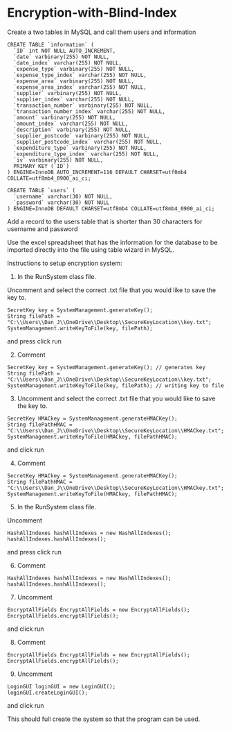 # Encryption-with-Blind-Index
Create a two tables in MySQL and call them users and information
```
CREATE TABLE `information` (
  `ID` int NOT NULL AUTO_INCREMENT,
  `date` varbinary(255) NOT NULL,
  `date_index` varchar(255) NOT NULL,
  `expense_type` varbinary(255) NOT NULL,
  `expense_type_index` varchar(255) NOT NULL,
  `expense_area` varbinary(255) NOT NULL,
  `expense_area_index` varchar(255) NOT NULL,
  `supplier` varbinary(255) NOT NULL,
  `supplier_index` varchar(255) NOT NULL,
  `transaction_number` varbinary(255) NOT NULL,
  `transaction_number_index` varchar(255) NOT NULL,
  `amount` varbinary(255) NOT NULL,
  `amount_index` varchar(255) NOT NULL,
  `description` varbinary(255) NOT NULL,
  `supplier_postcode` varbinary(255) NOT NULL,
  `supplier_postcode_index` varchar(255) NOT NULL,
  `expenditure_type` varbinary(255) NOT NULL,
  `expenditure_type_index` varchar(255) NOT NULL,
  `iv` varbinary(255) NOT NULL,
  PRIMARY KEY (`ID`)
) ENGINE=InnoDB AUTO_INCREMENT=116 DEFAULT CHARSET=utf8mb4 COLLATE=utf8mb4_0900_ai_ci;
```
```
CREATE TABLE `users` (
  `username` varchar(30) NOT NULL,
  `password` varchar(30) NOT NULL
) ENGINE=InnoDB DEFAULT CHARSET=utf8mb4 COLLATE=utf8mb4_0900_ai_ci;
```

Add a record to the users table that is shorter than 30 characters for username and password

Use the excel spreadsheet that has the information for the database to be imported directly into the file using table wizard in MySQL.

Instructions to setup encryption system:

1. In the RunSystem class file. 

Uncomment and select the correct .txt file that you would like to save the key to.
```
SecretKey key = SystemManagement.generateKey();
String filePath = "C:\\Users\\Dan_J\\OneDrive\\Desktop\\SecureKeyLocation\\key.txt";
SystemManagement.writeKeyToFile(key, filePath); 
```
and press click run

2. Comment 

```
SecretKey key = SystemManagement.generateKey(); // generates key
String filePath = "C:\\Users\\Dan_J\\OneDrive\\Desktop\\SecureKeyLocation\\key.txt";
SystemManagement.writeKeyToFile(key, filePath); // writing key to file
```

3. Uncomment and select the correct .txt file that you would like to save the key to.
```
SecretKey HMACkey = SystemManagement.generateHMACKey();
String filePathHMAC = "C:\\Users\\Dan_J\\OneDrive\\Desktop\\SecureKeyLocation\\HMACkey.txt";
SystemManagement.writeKeyToFile(HMACkey, filePathHMAC);
```
and click run

4. Comment
```
SecretKey HMACkey = SystemManagement.generateHMACKey();
String filePathHMAC = "C:\\Users\\Dan_J\\OneDrive\\Desktop\\SecureKeyLocation\\HMACkey.txt";
SystemManagement.writeKeyToFile(HMACkey, filePathHMAC);
```

5. In the RunSystem class file. 

Uncomment
```
HashAllIndexes hashAllIndexes = new HashAllIndexes();
hashAllIndexes.hashAllIndexes();
```
and press click run

6. Comment 

```
HashAllIndexes hashAllIndexes = new HashAllIndexes();
hashAllIndexes.hashAllIndexes();
```

7. Uncomment
```
EncryptAllFields EncryptAllFields = new EncryptAllFields();
EncryptAllFields.encryptAllFields();
```
and click run

8. Comment
```
EncryptAllFields EncryptAllFields = new EncryptAllFields();
EncryptAllFields.encryptAllFields();
```

9. Uncomment 
```
LoginGUI loginGUI = new LoginGUI();
loginGUI.createLoginGUI();
```
and click run

This should full create the system so that the program can be used.
